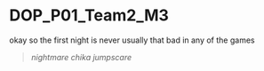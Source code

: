 # DOP_P01_Team2_M3

okay so the first night is never usually that bad in any of the games

> *nightmare chika jumpscare*
